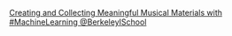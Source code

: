 [Creating and Collecting Meaningful Musical Materials with #MachineLearning   @BerkeleyISchool](https://qi.tc/qi/113015)